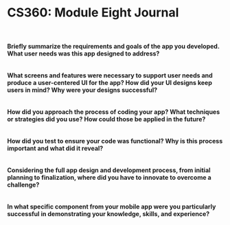 # CS360: Module Eight Journal
<br>
<br><b>Briefly summarize the requirements and goals of the app you developed. What user needs was this app designed to address?</b>
<br>
<br>
<br><b>What screens and features were necessary to support user needs and produce a user-centered UI for the app? How did your UI designs keep users in mind? Why were your designs successful?</b>
<br>
<br>
<br><b>How did you approach the process of coding your app? What techniques or strategies did you use? How could those be applied in the future?</b>
<br>
<br>
<br><b>How did you test to ensure your code was functional? Why is this process important and what did it reveal?</b>
<br>
<br>
<br><b>Considering the full app design and development process, from initial planning to finalization, where did you have to innovate to overcome a challenge?</b>
<br>
<br>
<br><b>In what specific component from your mobile app were you particularly successful in demonstrating your knowledge, skills, and experience?</b>
<br>
